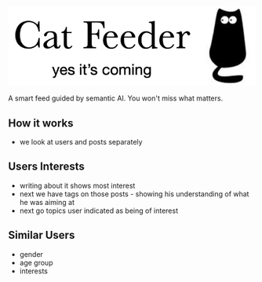 ![](pictures/cat-feeder.png)

A smart feed guided by semantic AI. You won't miss what matters.  


## How it works
- we look at users and posts separately

## Users Interests
- writing about it shows most interest
- next we have tags on those posts - showing his understanding of what he was aiming at
- next go topics user indicated as being of interest

## Similar Users
* gender
* age group
* interests


